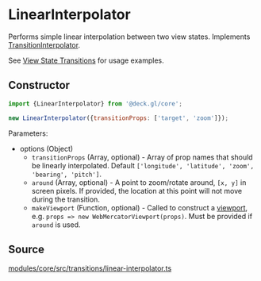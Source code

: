 # LinearInterpolator

Performs simple linear interpolation between two view states. Implements [TransitionInterpolator](/docs/api-reference/core/transition-interpolator.md).

See [View State Transitions](/docs/developer-guide/view-state-transitions.md) for usage examples.


## Constructor

```js
import {LinearInterpolator} from '@deck.gl/core';

new LinearInterpolator({transitionProps: ['target', 'zoom']});
```

Parameters:

- options (Object)
  * `transitionProps` (Array, optional) - Array of prop names that should be linearly interpolated. Default `['longitude', 'latitude', 'zoom', 'bearing', 'pitch']`.
  * `around` (Array, optional) - A point to zoom/rotate around, `[x, y]` in screen pixels. If provided, the location at this point will not move during the transition.
  * `makeViewport` (Function, optional) - Called to construct a [viewport](/docs/api-reference/core/viewport.md), e.g. `props => new WebMercatorViewport(props)`. Must be provided if `around` is used.

## Source

[modules/core/src/transitions/linear-interpolator.ts](https://github.com/visgl/deck.gl/blob/8.8-release/modules/core/src/transitions/linear-interpolator.ts)
